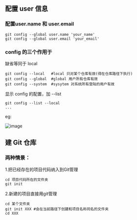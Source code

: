 ## 配置 user 信息
### 配置user.name 和 user.email

```
git config --global user.name 'your_name'
git config --global user.email 'your_email'
```

### config 的三个作用于

缺省等同于 local
```
git config --local   #local 只对某个仓库有效(得在仓库路径下执行)
git config --global  #global 用户所有仓库有效
git config --system  #sysytem 对系统所有登陆的用户有效
```

显示 config 的配置，加 --list
```
git config --list --local
...
```
eg:

![image](https://dyzzz.oss-cn-beijing.aliyuncs.com/img/git-20200917074723.png)

## 建 Git 仓库

### 两种情景：
 1.把已经存在的项目代码纳入到Git管理
 ```
 cd 项目代码所在的文件夹
 git init
 ```

 2.新建的项目直接用git管理
```
cd 某个文件夹
git init XXX #会在当前路径下创建和项目名称同名的文件夹
cd XXX
```
